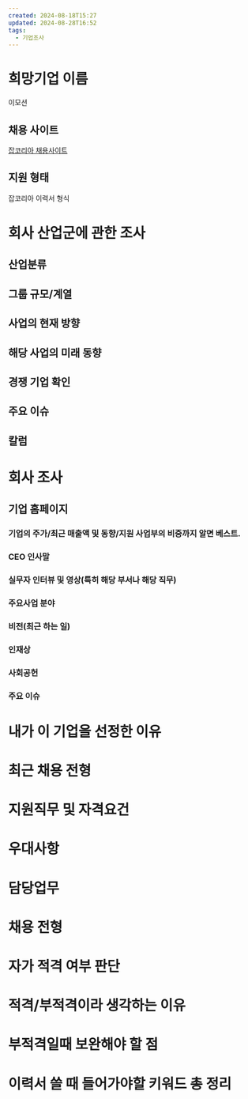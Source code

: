 ```yaml
---
created: 2024-08-18T15:27
updated: 2024-08-28T16:52
tags:
  - 기업조사
---
```



# 희망기업 이름
이모션
## 채용 사이트
[잡코리아 채용사이트](https://www.jobkorea.co.kr/Recruit/GI_Read/45132310?Oem_Code=C1)
## 지원 형태 
잡코리아 이력서 형식

# 회사 산업군에 관한 조사
## 산업분류
## 그룹 규모/계열

## 사업의 현재 방향

## 해당 사업의 미래 동향

## 경쟁 기업 확인

## 주요 이슈
## 칼럼

# 회사 조사
## 기업 홈페이지  
### 기업의 주가/최근 매출액 및 동향/지원 사업부의 비중까지 알면 베스트.
### CEO 인사말
### 실무자 인터뷰 및 영상(특히 해당 부서나 해당 직무)
### 주요사업 분야
### 비전(최근 하는 일)
### 인재상
### 사회공헌
### 주요 이슈

# 내가 이 기업을 선정한 이유

# 최근 채용 전형
# 지원직무 및 자격요건
# 우대사항
# 담당업무
# 채용 전형

# 자가 적격 여부 판단
# 적격/부적격이라 생각하는 이유

# 부적격일때 보완해야 할 점

# 이력서 쓸 때 들어가야할 키워드 총 정리
